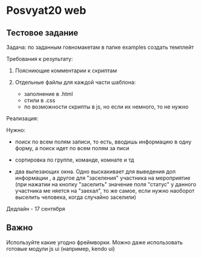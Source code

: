 # Posvyat20 web

Тестовое задание
----------------

Задача: по заданным говномакетам в папке examples создать темплейт

Требования к результату:

1) Поясниющие комментарии к скриптам

2) Отдельные файлы для каждой части шаблона: 
    
    * заполнение в .html
    * стили в .css
    * по возможности скрипты в js, но если их немного, то не нужно
    
Реализация:
    
   Нужно:
    
   *  поиск по всем полям записи, то есть, вводишь информацию в одну форму, а поиск идет по всем полям за
    писи
    
   * сортировка по группе, команде, комнате и тд
   
   * два вылезающих окна. Одно выскакивает для выведения доп информации , а другое для "заселения"
   участника на мероприятие (при нажатии на кнопку "заселить" значение поля "статус" у данного участника ме
   няется на "заехал", то же самое, если нужно наоборот выселить человека, когда случайно 
   заселили)

Дедлайн - 17 сентября

Важно
-----
Используйте какие угодно фреймворки. Можно даже
использовать готовые модули js ui (например, kendo ui)